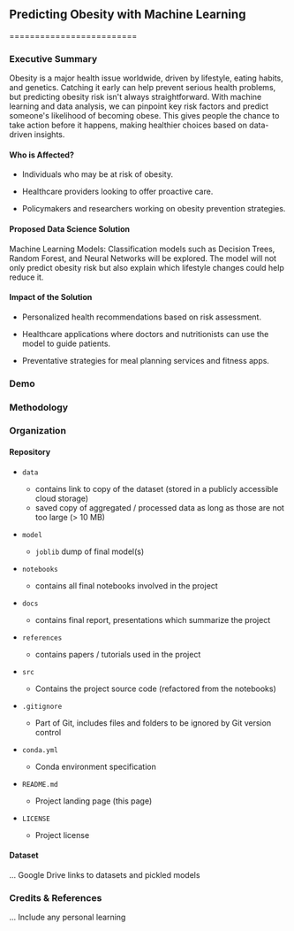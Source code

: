 ## Predicting Obesity with Machine Learning
=========================

### Executive Summary

Obesity is a major health issue worldwide, driven by lifestyle, eating habits, and genetics. Catching it early can help prevent serious health problems, but predicting obesity risk isn't always straightforward. With machine learning and data analysis, we can pinpoint key risk factors and predict someone's likelihood of becoming obese. This gives people the chance to take action before it happens, making healthier choices based on data-driven insights.

#### Who is Affected?

- Individuals who may be at risk of obesity.

- Healthcare providers looking to offer proactive care.

- Policymakers and researchers working on obesity prevention strategies.

#### Proposed Data Science Solution

Machine Learning Models: Classification models such as Decision Trees, Random Forest, and Neural Networks will be explored. The model will not only predict obesity risk but also explain which lifestyle changes could help reduce it.

#### Impact of the Solution

- Personalized health recommendations based on risk assessment.

- Healthcare applications where doctors and nutritionists can use the model to guide patients.

- Preventative strategies for meal planning services and fitness apps.
### Demo


### Methodology


### Organization

#### Repository 

* `data` 
    - contains link to copy of the dataset (stored in a publicly accessible cloud storage)
    - saved copy of aggregated / processed data as long as those are not too large (> 10 MB)

* `model`
    - `joblib` dump of final model(s)

* `notebooks`
    - contains all final notebooks involved in the project

* `docs`
    - contains final report, presentations which summarize the project

* `references`
    - contains papers / tutorials used in the project

* `src`
    - Contains the project source code (refactored from the notebooks)

* `.gitignore`
    - Part of Git, includes files and folders to be ignored by Git version control

* `conda.yml`
    - Conda environment specification

* `README.md`
    - Project landing page (this page)

* `LICENSE`
    - Project license

#### Dataset

... Google Drive links to datasets and pickled models

### Credits & References

... Include any personal learning
